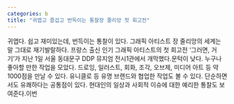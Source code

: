 ```yaml
---
categories: b
title: "귀엽고 즐겁고 번득이는 통찰장 줄리앙 첫 회고전"
---
```

귀엽다. 쉽고 재미있는데, 번득이는 통찰이 있다. 그래픽 아티스트 장 줄리앙의 세계는 말 그대로 재기발랄하다. 프랑스 출신 인기 그래픽 아티스트의 첫 회고전 ‘그러면, 거기’가 지난 1일 서울 동대문구 DDP 뮤지엄 전시1관에서 개막했다.문턱이 낮다. 누구나 좋아할 만한 작업을 모았다. 드로잉, 일러스트, 회화, 조각, 오브제, 미디어 아트 등 약 1000점을 만날 수 있다. 유니클로 등 유명 브랜드와 협업한 작업도 볼 수 있다. 단순하면서도 유쾌하다는 공통점이 있다. 현대인의 일상과 사회적 이슈에 대한 예리한 통찰도 보여준다.이번
